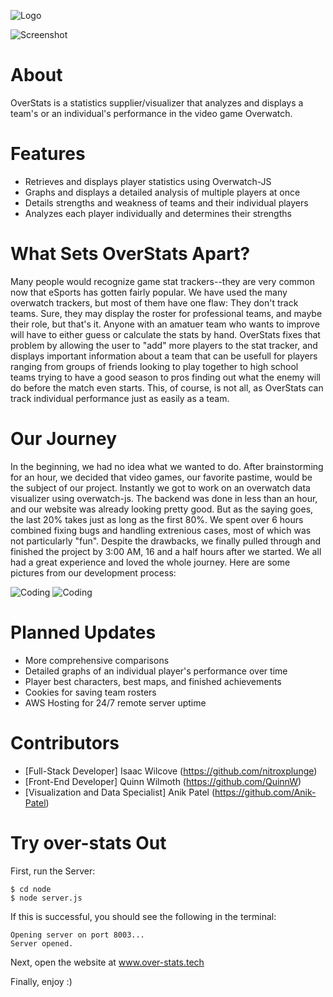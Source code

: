 ![Logo](https://i.imgur.com/gwklkFk.png)



![Screenshot](https://i.imgur.com/XrzYo7E.png)

# About
OverStats is a statistics supplier/visualizer that analyzes and displays a team's or an individual's performance in the video game Overwatch.

# Features
- Retrieves and displays player statistics using Overwatch-JS
- Graphs and displays a detailed analysis of multiple players at once
- Details strengths and weakness of teams and their individual players
- Analyzes each player individually and determines their strengths

# What Sets OverStats Apart?
Many people would recognize game stat trackers--they are very common now that eSports has gotten fairly popular.
We have used the many overwatch trackers, but most of them have one flaw: They don't track teams.
Sure, they may display the roster for professional teams, and maybe their role, but that's it. Anyone with an amatuer team who wants to improve will have to either guess or calculate the stats by hand. OverStats fixes that problem by allowing the user to "add" more players to the stat tracker, and displays important information about a team that can be usefull for players ranging from groups of friends looking to play together to high school teams trying to have a good season to pros finding out what the enemy will do before the match even starts. This, of course, is not all, as OverStats can track individual performance just as easily as a team.

# Our Journey
In the beginning, we had no idea what we wanted to do.
After brainstorming for an hour, we decided that video games, our favorite pastime, would be the subject of our project.
Instantly we got to work on an overwatch data visualizer using overwatch-js.
The backend was done in less than an hour, and our website was already looking pretty good.
But as the saying goes, the last 20% takes just as long as the first 80%.
We spent over 6 hours combined fixing bugs and handling extrenious cases, most of which was not particularly "fun".
Despite the drawbacks, we finally pulled through and finished the project by 3:00 AM, 16 and a half hours after we started.
We all had a great experience and loved the whole journey. Here are some pictures from our development process:

![Coding](https://i.imgur.com/qm48JEP.jpg)
![Coding](https://i.imgur.com/JJDk6aX.jpg)

# Planned Updates
- More comprehensive comparisons
- Detailed graphs of an individual player's performance over time
- Player best characters, best maps, and finished achievements
- Cookies for saving team rosters
- AWS Hosting for 24/7 remote server uptime

# Contributors
- [Full-Stack Developer] Isaac Wilcove (https://github.com/nitroxplunge)
- [Front-End Developer] Quinn Wilmoth (https://github.com/QuinnW)
- [Visualization and Data Specialist] Anik Patel (https://github.com/Anik-Patel)

# Try over-stats Out

First, run the Server:
```
$ cd node
$ node server.js
```
If this is successful, you should see the following in the terminal:
```
Opening server on port 8003...
Server opened.
```

Next, open the website at www.over-stats.tech

Finally, enjoy :)
